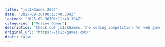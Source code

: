 ```yaml
---
title: "js13kGames 2025"
date: "2025-09-30T00:11:40.384Z"
lastmod: "2025-09-30T00:11:40.384Z"
categories: ["Online Games"]
description: "Check out js13kGames, the coding competition for web game developers, with a hallmark 13KB size limit."
original_url: "https://js13kgames.com/"
draft: false
---
```

